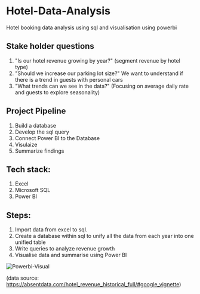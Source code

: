 # Hotel-Data-Analysis
Hotel booking data analysis using sql and visualisation using powerbi 


## Stake holder questions

1. "Is our hotel revenue growing by year?" (segment revenue by hotel type)
2. "Should we increase our parking lot size?" 
We want to understand if there is a trend in guests with personal cars
3. "What trends can we see in the data?" 
(Focusing on average daily rate and guests to explore seasonality)

## Project Pipeline
1. Build a database
2. Develop the sql query
3. Connect Power BI to the Database
4. Visulaize
5. Summarize findings

## Tech stack:
1. Excel
2. Microsoft SQL
3. Power BI


## Steps:
1. Import data from excel to sql.
2. Create a database within sql to unify all the data from each year into one unified table
3. Write queries to analyze revenue growth
4. Visualise data and summarise using Power BI


![Powerbi-Visual](https://user-images.githubusercontent.com/33176824/204034085-e9d7ee7d-4803-495e-91f6-73c649416c37.png)



(data source: https://absentdata.com/hotel_revenue_historical_full/#google_vignette)
